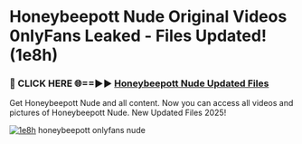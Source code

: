 # Honeybeepott Nude Original Videos 0nlyFans Leaked - Files Updated! (1e8h)

<h3>🔴 CLICK HERE 🌐==►► <a href="https://tinyurl.com/yc6ubb5a" rel="nofollow">Honeybeepott Nude Updated Files</a></h3>

Get Honeybeepott Nude and all content. Now you can access all videos and pictures of Honeybeepott Nude. New Updated Files 2025!

[![1e8h](https://i.imgur.com/7eu0CRL.gif)](https://tinyurl.com/yc6ubb5a)
honeybeepott onlyfans nude